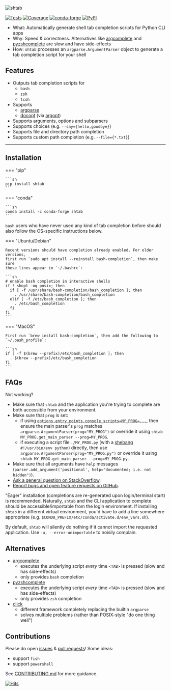 ![shtab](https://static.iterative.ai/img/shtab/banner.png)

[![Tests](https://github.com/iterative/shtab/workflows/Test/badge.svg)](https://github.com/iterative/shtab/actions)
[![Coverage](https://codecov.io/gh/iterative/shtab/branch/main/graph/badge.svg)](https://codecov.io/gh/iterative/shtab)
[![conda-forge](https://img.shields.io/conda/v/conda-forge/shtab.svg?label=conda&logo=conda-forge)](https://anaconda.org/conda-forge/shtab)
[![PyPI](https://img.shields.io/pypi/v/shtab.svg?label=pip&logo=PyPI&logoColor=white)](https://pypi.org/project/shtab)

- What: Automatically generate shell tab completion scripts for Python CLI apps
- Why: Speed & correctness. Alternatives like
  [argcomplete](https://pypi.org/project/argcomplete) and
  [pyzshcomplete](https://pypi.org/project/pyzshcomplete) are slow and have side-effects
- How: `shtab` processes an `argparse.ArgumentParser` object to generate a tab completion script for your shell

## Features

- Outputs tab completion scripts for
    - `bash`
    - `zsh`
    - `tcsh`
-   Supports
    - [argparse](https://docs.python.org/library/argparse)
    - [docopt](https://pypi.org/project/docopt) (via [argopt](https://pypi.org/project/argopt))
- Supports arguments, options and subparsers
- Supports choices (e.g. `--say={hello,goodbye}`)
- Supports file and directory path completion
- Supports custom path completion (e.g. `--file={*.txt}`)

------------------------------------------------------------------------

## Installation

=== "pip"

    ```sh
    pip install shtab
    ```

=== "conda"

    ```sh
    conda install -c conda-forge shtab
    ```

`bash` users who have never used any kind of tab completion before should also
follow the OS-specific instructions below.

=== "Ubuntu/Debian"

    Recent versions should have completion already enabled. For older versions,
    first run `sudo apt install --reinstall bash-completion`, then make sure
    these lines appear in `~/.bashrc`:

    ```sh
    # enable bash completion in interactive shells
    if ! shopt -oq posix; then
      if [ -f /usr/share/bash-completion/bash_completion ]; then
        . /usr/share/bash-completion/bash_completion
      elif [ -f /etc/bash_completion ]; then
        . /etc/bash_completion
      fi
    fi
    ```

=== "MacOS"

    First run `brew install bash-completion`, then add the following to
    `~/.bash_profile`:

    ```sh
    if [ -f $(brew --prefix)/etc/bash_completion ]; then
      . $(brew --prefix)/etc/bash_completion
    fi
    ```

## FAQs

Not working?

- Make sure that `shtab` and the application you're trying to complete are both accessible from your environment.
- Make sure that `prog` is set:
    - if using [`options.entry_points.console_scripts=MY_PROG=...`](https://setuptools.pypa.io/en/latest/userguide/entry_point.html), then ensure the main parser's `prog` matches `argparse.ArgumentParser(prog="MY_PROG")` or override it using `shtab MY_PROG.get_main_parser --prog=MY_PROG`.
    - if executing a script file `./MY_PROG.py` (with a [shebang](<https://en.wikipedia.org/wiki/Shebang_(Unix)>) `#!/usr/bin/env python`) directly, then use `argparse.ArgumentParser(prog="MY_PROG.py")` or override it using `shtab MY_PROG.get_main_parser --prog=MY_PROG.py`.
- Make sure that all arguments have `help` messages (`parser.add_argument('positional', help="documented; i.e. not hidden")`).
- [Ask a general question on StackOverflow](https://stackoverflow.com/questions/tagged/shtab).
- [Report bugs and open feature requests on GitHub][GH-issue].

"Eager" installation (completions are re-generated upon login/terminal start) is
recommended. Naturally, `shtab` and the CLI application to complete should be
accessible/importable from the login environment. If installing `shtab` in a
different virtual environment, you'd have to add a line somewhere appropriate
(e.g. `$CONDA_PREFIX/etc/conda/activate.d/env_vars.sh`).

By default, `shtab` will silently do nothing if it cannot import the requested
application. Use `-u, --error-unimportable` to noisily complain.

## Alternatives

- [argcomplete](https://pypi.org/project/argcomplete)
    - executes the underlying script *every* time `<TAB>` is pressed (slow and has side-effects)
    - only provides `bash` completion
- [pyzshcomplete](https://pypi.org/project/pyzshcomplete)
    - executes the underlying script *every* time `<TAB>` is pressed (slow and has side-effects)
    - only provides `zsh` completion
- [click](https://pypi.org/project/click)
    - different framework completely replacing the builtin `argparse`
    - solves multiple problems (rather than POSIX-style "do one thing well")

## Contributions

Please do open [issues][GH-issue] & [pull requests][GH-pr]! Some ideas:

- support `fish`
- support `powershell`

See
[CONTRIBUTING.md](https://github.com/iterative/shtab/tree/main/CONTRIBUTING.md)
for more guidance.

[![Hits](https://caspersci.uk.to/cgi-bin/hits.cgi?q=shtab&style=social&r=https://github.com/iterative/shtab&a=hidden)](https://caspersci.uk.to/cgi-bin/hits.cgi?q=shtab&a=plot&r=https://github.com/iterative/shtab&style=social)

[GH-issue]: https://github.com/iterative/shtab/issues
[GH-pr]: https://github.com/iterative/shtab/pulls
